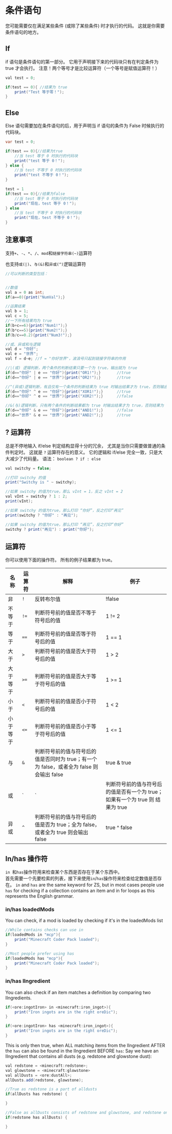 # 条件语句

您可能需要仅在满足某些条件 (或除了某些条件) 时才执行的代码。 这就是你需要条件语句的地方。

## If

if 语句是条件语句的第一部分。 它用于声明接下来的代码块只有在判定条件为 true 才会执行。 注意！两个等号才是比较运算符（一个等号是赋值运算符！）

```Java
val test = 0;

if(test == 0){ //结果为 true
    print("Test 等于零！");
}
```

## Else

Else 语句需要加在条件语句的后，用于声明当 if 语句的条件为 False 时候执行的代码块。 

```Java
var test = 0;

if(test == 0){//结果为true
    //当 test 等于 0 时执行的代码块
    print("test 等于 0！");
} else {
    //当 test 不等于 0 时执行的代码块
    print("test 不等于 0！");
}

test = 1
if(test == 0){//结果为false
    //当 test 等于 0 时执行的代码块
    print("现在，test 等于 0！");
} else
    //当 test 不等于 0 时执行的代码块
    print("现在，test 不等于 0！");
}

```

## 注意事项

支持`+`、`-`、`*`、`/`、`mod`和`链接字符串(~)`运算符

也支持`或(|)`、`与(&)`和`异或(^)`逻辑运算符

```Java
//可以判断的类型包括：


//数值
val a = 0 as int;
if(a==0){print("NumVal");}

//运算结果
val b = 1;
val c = 5;
//一下所有结果均为 true
if(b+c==6){print("Num1!");}
if(b*c==5){print("Num2!");}
if(b/c==0.2){print("Num3!");}

//或、异或和与逻辑
val d = "你好";
val e = "世界";
val f = d~e; //f = "你好世界"，波浪号只起到链接字符串的作用

//|(或) 逻辑判断，两个条件的判断结果只要一个为 true，输出就为 true
if(d=="你好" | e == "你好"){print("OR1!");}       //true
if(d=="你好" | e == "世界"){print("OR2!");}       //true

//^(异或)逻辑判断，有且仅有一个条件的判断结果为 true 时输出结果才为 true，否则输出结果为 false
if(d=="你好" ^ e == "你好"){print("XOR1!");}      //true
if(d=="你好" ^ e == "世界"){print("XOR2!");}      //false

//&(与)逻辑判断，只有两个条件的判断结果都为 true 时输出结果才为 true，否则结果为 false
if(d=="你好" & e == "你好"){print("AND1!");}      //false
if(d=="世界" & e == "世界"){print("AND2!");}      //true
```

## ? 运算符

总是不停地输入 if/else 判定结构显得十分的冗余， 尤其是当你只需要做普通的条件判定时。 这就是 `?` 运算符存在的意义。 它的逻辑和 if/else 完全一致，只是大大减少了代码量。 语法： `boolean ? if : else`

```Java
val switchy = false;

//打印 switchy 的值
print("Switchy is " ~ switchy);

//如果 switchy 的值为true，那么 vInt = 1，反之 vInt = 2
val vInt = switchy ? 1 : 2;
print(vInt);

//如果 switchy 的值为true，那么打印 “你好”，反之打印“再见”
print(switchy ? "你好" : "再见");

//如果 switchy 的值为true，那么打印 “再见”，反之打印“你好”
switchy ? print("再见") : print("你好");

```

## 运算符

你可以使用下面的操作符。 所有的例子结果都为 true。

| 名称   | 运算符     | 解释                                                       | 例子           |
| ---- | ------- | -------------------------------------------------------- | ------------ |
| 非    | `!`     | 反转布尔值                                                    | !false       |
| 不等于  | `!=`    | 判断符号前的值是否不等于符号后的值                                        | 1 != 2       |
| 等于   | `==`    | 判断符号前的值是否等于符号后的值                                         | 1 == 1       |
| 大于   | `>`  | 判断符号前的值是否大于符号后的值                                         | 1 > 2        |
| 大于等于 | `>=` | 判断符号前的值是否大于等于符号后的值                                       | 1 >= 1       |
| 小于   | `<`  | 判断符号前的值是否小于符号后的值                                         | 1 < 2        |
| 小于等于 | `<=` | 判断符号前的值是否小于等于符号后的值                                       | 1 <= 1       |
| 与    | `&` | 判断符号前的值与符号后的值是否同时为 true；有一个为 false，或者全为 false 则会输出 false | true & true  |
| 或    | `|`     | 判断符号前的值与符号后的值是否有一个为 true； 如果有一个为 true 则 结果为 true         | true | true  |
| 异或   | `^`     | 判断符号前的值与符号后的值是否为 true；全为 false，或者全为 true 则会输出 false      | true ^ false |

## In/has 操作符

`in `和` has `操作符用来检查某个东西是否存在于某个东西中。  
首先需要一个先要检索的列表，接下来使用` in `/` has `操作符来检查给定数值是否存在。 `in` and `has` are the same keyword for ZS, but in most cases people use `has` for checking if a collection contains an item and in for loops as this represents the English grammar.

### in/has loadedMods

You can check, if a mod is loaded by checking if it's in the loadedMods list

```Java
//While contains checks can use in
if(loadedMods in "mcp"){
    print("Minecraft Coder Pack loaded");
}

//Most people prefer using has
if(loadedMods has "mcp"){
    print("Minecraft Coder Pack loaded");
}
```

### in/has IIngredient

You can also check if an item matches a definition by comparing two IIngredients.

```Java
if(<ore:ingotIron> in <minecraft:iron_ingot>){
    print("Iron ingots are in the right oreDic");
}

if(<ore:ingotIron> has <minecraft:iron_ingot>){
    print("Iron ingots are in the right oreDic");
}
```

This is only then true, when ALL matching items from the IIngredient AFTER the `has` can also be found in the IIngredient BEFORE `has`: Say we have an IIngredient that contains all dusts (e.g. redstone and glowstone dust):

```java
val redstone = <minecraft:redstone>;
val glowstone = <minecraft:glowstone>
val allDusts = <ore:dustAll>;
allDusts.add(redstone, glowstone);

//True as redstone is a part of alldusts
if(allDusts has redstone) {

}

//False as allDusts consists of redstone and glowstone, and redstone only consists of redstone.
if(redstone has allDusts) {

}
```
